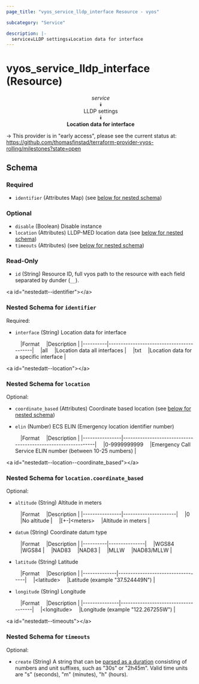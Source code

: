 ```yaml
---
page_title: "vyos_service_lldp_interface Resource - vyos"

subcategory: "Service"

description: |- 
  service⯯LLDP settings⯯Location data for interface
---
```


# vyos_service_lldp_interface (Resource)
<center>

*service*  
⯯  
LLDP settings  
⯯  
**Location data for interface**


</center>

-> This provider is in "early access", please see the current status at: https://github.com/thomasfinstad/terraform-provider-vyos-rolling/milestones?state=open

## Schema

### Required

- `identifier` (Attributes Map) (see [below for nested schema](#nestedatt--identifier))

### Optional

- `disable` (Boolean) Disable instance
- `location` (Attributes) LLDP-MED location data (see [below for nested schema](#nestedatt--location))
- `timeouts` (Attributes) (see [below for nested schema](#nestedatt--timeouts))

### Read-Only

- `id` (String) Resource ID, full vyos path to the resource with each field separated by dunder (`__`).

&lt;a id=&#34;nestedatt--identifier&#34;&gt;&lt;/a&gt;
### Nested Schema for `identifier`

Required:

- `interface` (String) Location data for interface

    &emsp;|Format  &emsp;|Description                             |
    |----------|------------------------------------------|
    &emsp;|all     &emsp;|Location data all interfaces            |
    &emsp;|txt     &emsp;|Location data for a specific interface  |


&lt;a id=&#34;nestedatt--location&#34;&gt;&lt;/a&gt;
### Nested Schema for `location`

Optional:

- `coordinate_based` (Attributes) Coordinate based location (see [below for nested schema](#nestedatt--location--coordinate_based))
- `elin` (Number) ECS ELIN (Emergency location identifier number)

    &emsp;|Format        &emsp;|Description                                                 |
    |----------------|--------------------------------------------------------------|
    &emsp;|0-9999999999  &emsp;|Emergency Call Service ELIN number (between 10-25 numbers)  |

&lt;a id=&#34;nestedatt--location--coordinate_based&#34;&gt;&lt;/a&gt;
### Nested Schema for `location.coordinate_based`

Optional:

- `altitude` (String) Altitude in meters

    &emsp;|Format        &emsp;|Description         |
    |----------------|----------------------|
    &emsp;|0             &emsp;|No altitude         |
    &emsp;|[+-]&lt;meters&gt;  &emsp;|Altitude in meters  |
- `datum` (String) Coordinate datum type

    &emsp;|Format  &emsp;|Description  |
    |----------|---------------|
    &emsp;|WGS84   &emsp;|WGS84        |
    &emsp;|NAD83   &emsp;|NAD83        |
    &emsp;|MLLW    &emsp;|NAD83/MLLW   |
- `latitude` (String) Latitude

    &emsp;|Format      &emsp;|Description                      |
    |--------------|-----------------------------------|
    &emsp;|&lt;latitude&gt;  &emsp;|Latitude (example &#34;37.524449N&#34;)  |
- `longitude` (String) Longitude

    &emsp;|Format       &emsp;|Description                        |
    |---------------|-------------------------------------|
    &emsp;|&lt;longitude&gt;  &emsp;|Longitude (example &#34;122.267255W&#34;)  |



&lt;a id=&#34;nestedatt--timeouts&#34;&gt;&lt;/a&gt;
### Nested Schema for `timeouts`

Optional:

- `create` (String) A string that can be [parsed as a duration](https://pkg.go.dev/time#ParseDuration) consisting of numbers and unit suffixes, such as &#34;30s&#34; or &#34;2h45m&#34;. Valid time units are &#34;s&#34; (seconds), &#34;m&#34; (minutes), &#34;h&#34; (hours).  
